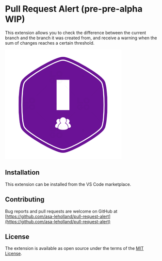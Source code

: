 # Pull Request Alert (pre-pre-alpha WIP)

This extension allows you to check the difference between the current branch and the branch it was created from, and receive a warning when the sum of changes reaches a certain threshold.

![Pull Request Alert](PullRequestAlertLogo.png)

## Installation

This extension can be installed from the VS Code marketplace.

<!-- ## Usage

To check the difference between the current branch and the branch it was created from, execute the command `Check Diff` from the command palette. You can also configure the extension to automatically check when a file is saved. -->

<!-- ## Configuration

This extension provides the following configuration options:

- `pullRequestAlert.threshold`: The diff threshold for displaying a warning to the user. This is calculated as the sum of additions, modifications and deletions. Default is 200.
- `pullRequestAlert.autoCheck`: Automatically check when a file is saved. Default is false.

To configure the extension, go to the **Extensions** view in the VS Code sidebar, click on the gear icon next to the "Pull Request Alert" extension, and select **Extension Settings**. Alternatively, you can click [here](command:workbench.action.openSettings?%22%22) to open the settings directly. -->

## Contributing

Bug reports and pull requests are welcome on GitHub at [https://github.com/asa-leholland/pull-request-alert](https://github.com/asa-leholland/pull-request-alert)

## License

The extension is available as open source under the terms of the [MIT License](https://opensource.org/licenses/MIT).
